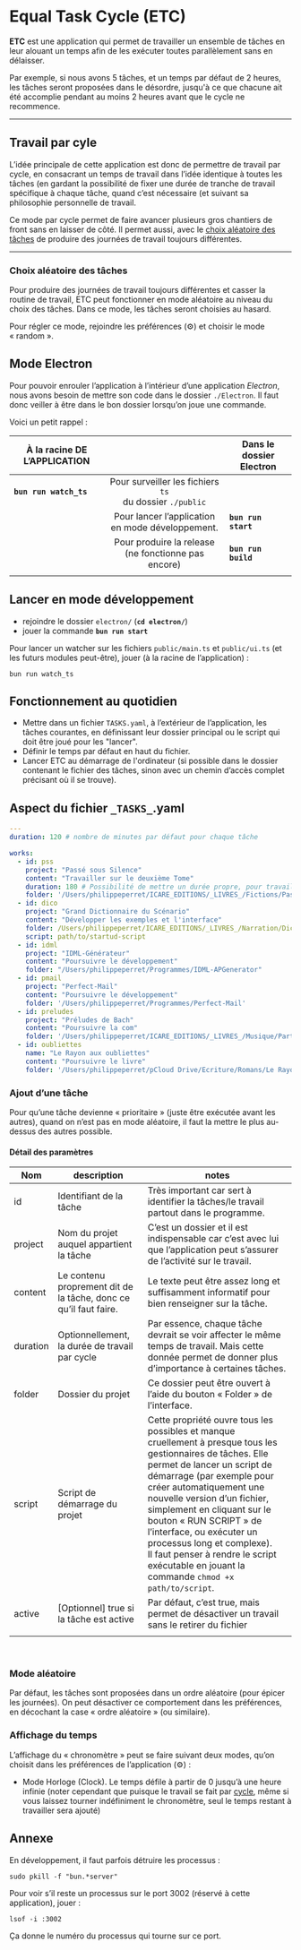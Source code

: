 # Equal Task Cycle (ETC) 

**ETC** est une application qui permet de travailler un ensemble de tâches en leur alouant un temps afin de les exécuter toutes parallèlement sans en délaisser.

Par exemple, si nous avons 5 tâches, et un temps par défaut de 2 heures, les tâches seront proposées dans le désordre, jusqu'à ce que chacune ait été accomplie pendant au moins 2 heures avant que le cycle ne recommence.

---

<a name="travail-par-cycle"></a>

## Travail par cyle

L’idée principale de cette application est donc de permettre de travail par cycle, en consacrant un temps de travail dans l’idée identique à toutes les tâches (en gardant la possibilité de fixer une durée de tranche de travail spécifique à chaque tâche, quand c’est nécessaire (et suivant sa philosophie personnelle de travail.

Ce mode par cycle permet de faire avancer plusieurs gros chantiers de front sans en laisser de côté. Il permet aussi, avec le [choix aléatoire des tâches](#random-tasks) de produire des journées de travail toujours différentes.

---

<a name="random-tasks"></a>

### Choix aléatoire des tâches

Pour produire des journées de travail toujours différentes et casser la routine de travail, ETC peut fonctionner en mode aléatoire au niveau du choix des tâches. Dans ce mode, les tâches seront choisies au hasard.

Pour régler ce mode, rejoindre les préférences (⚙️) et choisir le mode « random ».

## Mode Electron

Pour pouvoir enrouler l’application à l’intérieur d’une application *Electron*, nous avons besoin de mettre son code dans le dossier `./Electron`. Il faut donc veiller à être dans le bon dossier lorsqu’on joue une commande.

Voici un petit rappel :

| À la racine DE L’APPLICATION |                                                              | Dans le dossier Electron |
| ---------------------------- | :----------------------------------------------------------: | ------------------------ |
| **`bun run watch_ts`**       | Pour surveiller les fichiers `ts`<br />du dossier `./public` |                          |
|                              |       Pour lancer l’application en mode développement.       | **`bun run start`**      |
|                              |   Pour produire la release<br />(ne fonctionne pas encore)   | **`bun run build`**      |
|                              |                                                              |                          |



## Lancer en mode développement

* rejoindre le dossier `electron/` (**`cd electron/`**)
* jouer la commande **`bun run start`**

Pour lancer un watcher sur les fichiers `public/main.ts` et `public/ui.ts` (et les futurs modules peut-être), jouer (à la racine de l’application) : 

~~~shell
bun run watch_ts
~~~



## Fonctionnement au quotidien

* Mettre dans un fichier `TASKS.yaml`, à l’extérieur de l’application, les tâches courantes, en définissant leur dossier principal ou le script qui doit être joué pour les "lancer".
* Définir le temps par défaut en haut du fichier.
* Lancer ETC au démarrage de l'ordinateur (si possible dans le dossier contenant le fichier des tâches, sinon avec un chemin d’accès complet précisant où il se trouve).

## Aspect du fichier `_TASKS_`.yaml

~~~yaml
---
duration: 120 # nombre de minutes par défaut pour chaque tâche

works:
  - id: pss
    project: "Passé sous Silence"
    content: "Travailler sur le deuxième Tome"
    duration: 180 # Possibilité de mettre un durée propre, pour travail + ou - une tâche
    folder: '/Users/philippeperret/ICARE_EDITIONS/_LIVRES_/Fictions/Passé sous silence'
  - id: dico
    project: "Grand Dictionnaire du Scénario"
    content: "Développer les exemples et l'interface"
    folder: /Users/philippeperret/ICARE_EDITIONS/_LIVRES_/Narration/Dictionnaire
    script: path/to/startud-script
  - id: idml
    project: "IDML-Générateur"
    content: "Poursuivre le développement"
    folder: "/Users/philippeperret/Programmes/IDML-APGenerator"
  - id: pmail
    project: "Perfect-Mail"
    content: "Poursuivre le développement"
    folder: '/Users/philippeperret/Programmes/Perfect-Mail'
  - id: preludes
    project: "Préludes de Bach"
    content: "Poursuivre la com"
    folder: '/Users/philippeperret/ICARE_EDITIONS/_LIVRES_/Musique/Partitions/Recueils/Les plus beaux préludes de Bach'
  - id: oubliettes
    name: "Le Rayon aux oubliettes"
    content: "Poursuivre le livre"
    folder: '/Users/philippeperret/pCloud Drive/Ecriture/Romans/Le Rayon aux oubliettes'


~~~

### Ajout d’une tâche

Pour qu’une tâche devienne « prioritaire » (juste être exécutée avant les autres), quand on n’est pas en mode aléatoire, il faut la mettre le plus au-dessus des autres possible.

#### Détail des paramètres

| Nom           | description                                                  | notes                                                        |
| ------------- | ------------------------------------------------------------ | ------------------------------------------------------------ |
| id            | Identifiant de la tâche                                      | Très important car sert à identifier la tâches/le travail partout dans le programme. |
| project       | Nom du projet auquel appartient la tâche                     | C’est un dossier et il est indispensable car c’est avec lui que l’application peut s’assurer de l’activité sur le travail. |
| content       | Le contenu proprement dit de la tâche, donc ce qu’il faut faire. | Le texte peut être assez long et suffisamment informatif pour bien renseigner sur la tâche. |
| duration      | Optionnellement, la durée de travail par cycle               | Par essence, chaque tâche devrait se voir affecter le même temps de travail. Mais cette donnée permet de donner plus d’importance à certaines tâches. |
| folder        | Dossier du projet                                            | Ce dossier peut être ouvert à l’aide du bouton « Folder » de l’interface. |
| script | Script de démarrage du projet                                | Cette propriété ouvre tous les possibles et manque cruellement à presque tous les gestionnaires de tâches. Elle permet de lancer un script de démarrage (par exemple pour créer automatiquement une nouvelle version d’un fichier, simplement en cliquant sur le bouton « RUN SCRIPT » de l’interface, ou exécuter un processus long et complexe).<br />Il faut penser à rendre le script exécutable en jouant la commande `chmod +x path/to/script`. |
| active        | [Optionnel] true si la tâche est active                      | Par défaut, c’est true, mais permet de désactiver un travail sans le retirer du fichier |
|               |                                                              |                                                              |

​	

### Mode aléatoire

Par défaut, les tâches sont proposées dans un ordre aléatoire (pour épicer les journées). On peut désactiver ce comportement dans les préférences, en décochant la case « ordre aléatoire » (ou similaire).

### Affichage du temps

L’affichage du « chronomètre » peut se faire suivant deux modes, qu’on choisit dans les préférences de l’application (⚙️) :

* Mode Horloge (Clock). Le temps défile à partir de 0 jusqu’à une heure infinie (noter cependant que puisque le travail se fait par [cycle][], même si vous laissez tourner indéfiniment le chronomètre, seul le temps restant à travailler sera ajouté)

## Annexe

En développement, il faut parfois détruire les processus :

~~~shell
sudo pkill -f "bun.*server"
~~~

Pour voir s’il reste un processus sur le port 3002 (réservé à cette application), jouer : 

~~~shell
lsof -i :3002
~~~

Ça donne le numéro du processus qui tourne sur ce port.



[cycle]: #travail-par-cycle
